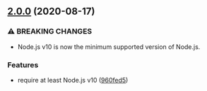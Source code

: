 ## [2.0.0](https://github.com/KenanY/jots/compare/1.0.5...2.0.0) (2020-08-17)


### ⚠ BREAKING CHANGES

* Node.js v10 is now the minimum supported version of
Node.js.

### Features

* require at least Node.js v10 ([960fed5](https://github.com/KenanY/jots/commit/960fed5f44f0a8b2fb0e6d90297dcda48b3b45a7))
